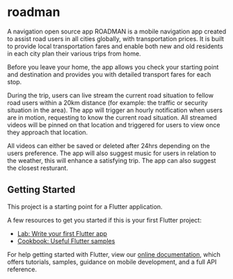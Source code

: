 # roadman

A navigation open source app
ROADMAN is a mobile navigation app created to assist road users in all cities globally, with transportation prices. It is built to provide local transportation fares and enable both new and old residents in each city plan their various trips from home. 

Before you leave your home, the app allows you check your starting point and destination and provides you with detailed transport fares for each stop.

During the trip, users can live stream the current road situation to fellow road users within a 20km distance (for example: the traffic or security situation in the area). 
The app will trigger an hourly notification when users are in motion, requesting to know the current road situation. All streamed videos will be pinned on that location and triggered for users to view once they approach that location. 

All videos can either be saved or deleted after 24hrs depending on the users preference. The app will also suggest music for users in relation to the weather, this will enhance a satisfying trip.
The app can also suggest the closest resturant. 

## Getting Started

This project is a starting point for a Flutter application.

A few resources to get you started if this is your first Flutter project:

- [Lab: Write your first Flutter app](https://flutter.dev/docs/get-started/codelab)
- [Cookbook: Useful Flutter samples](https://flutter.dev/docs/cookbook)

For help getting started with Flutter, view our
[online documentation](https://flutter.dev/docs), which offers tutorials,
samples, guidance on mobile development, and a full API reference.

